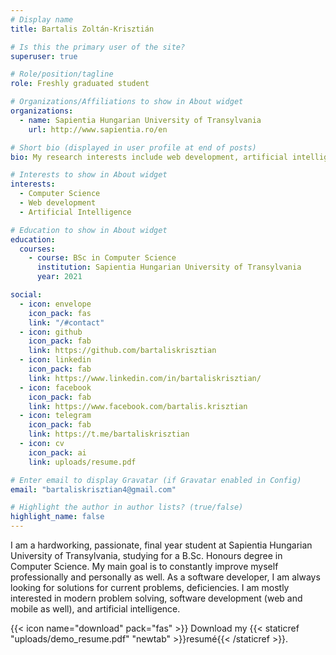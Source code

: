 ```yaml
---
# Display name
title: Bartalis Zoltán-Krisztián

# Is this the primary user of the site?
superuser: true

# Role/position/tagline
role: Freshly graduated student

# Organizations/Affiliations to show in About widget
organizations:
  - name: Sapientia Hungarian University of Transylvania
    url: http://www.sapientia.ro/en

# Short bio (displayed in user profile at end of posts)
bio: My research interests include web development, artificial intelligence.

# Interests to show in About widget
interests:
  - Computer Science
  - Web development
  - Artificial Intelligence

# Education to show in About widget
education:
  courses:
    - course: BSc in Computer Science
      institution: Sapientia Hungarian University of Transylvania
      year: 2021

social:
  - icon: envelope
    icon_pack: fas
    link: "/#contact"
  - icon: github
    icon_pack: fab
    link: https://github.com/bartaliskrisztian
  - icon: linkedin
    icon_pack: fab
    link: https://www.linkedin.com/in/bartaliskrisztian/
  - icon: facebook
    icon_pack: fab
    link: https://www.facebook.com/bartalis.krisztian
  - icon: telegram
    icon_pack: fab
    link: https://t.me/bartaliskrisztian
  - icon: cv
    icon_pack: ai
    link: uploads/resume.pdf

# Enter email to display Gravatar (if Gravatar enabled in Config)
email: "bartaliskrisztian4@gmail.com"

# Highlight the author in author lists? (true/false)
highlight_name: false
---
```


I am a hardworking, passionate, final year student at Sapientia Hungarian University of Transylvania, studying for a B.Sc. Honours degree in Computer Science. My main goal is to constantly improve myself professionally and personally as well. As a software developer, I am always looking for solutions for current problems, deficiencies. I am mostly interested in modern problem solving, software development (web and mobile as well), and artificial intelligence.

{{< icon name="download" pack="fas" >}} Download my {{< staticref "uploads/demo_resume.pdf" "newtab" >}}resumé{{< /staticref >}}.
